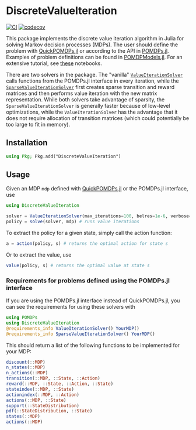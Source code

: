 # DiscreteValueIteration

[![CI](https://github.com/JuliaPOMDP/DiscreteValueIteration.jl/actions/workflows/CI.yml/badge.svg)](https://github.com/JuliaPOMDP/DiscreteValueIteration.jl/actions/workflows/CI.yml)
[![codecov](https://codecov.io/github/JuliaPOMDP/DiscreteValueIteration.jl/branch/master/graph/badge.svg?token=Qcmkye6fB0)](https://app.codecov.io/github/JuliaPOMDP/DiscreteValueIteration.jl)

This package implements the discrete value iteration algorithm in Julia for solving Markov decision processes (MDPs).
The user should define the problem with [QuickPOMDPs.jl](https://github.com/JuliaPOMDP/QuickPOMDPs.jl) or according to the API in [POMDPs.jl](https://github.com/JuliaPOMDP/POMDPs.jl). Examples of
problem definitions can be found in [POMDPModels.jl](https://github.com/JuliaPOMDP/POMDPModels.jl). For an extensive tutorial, see [these](https://github.com/JuliaPOMDP/POMDPExamples.jl) notebooks.

There are two solvers in the package. The "vanilla" [`ValueIterationSolver`](src/vanilla.jl) calls functions from the POMDPs.jl interface in every iteration, while the [`SparseValueIterationSolver`](src/sparse.jl) first creates sparse transition and reward matrices and then performs value iteration with the new matrix representation. While both solvers take advantage of sparsity, the `SparseValueIterationSolver` is generally faster because of low-level optimizations, while the `ValueIterationSolver` has the advantage that it does not require allocation of transition matrices (which could potentially be too large to fit in memory).

## Installation

```julia
using Pkg; Pkg.add("DiscreteValueIteration")
```

## Usage

Given an MDP `mdp` defined with [QuickPOMDPs.jl](https://github.com/JuliaPOMDP/QuickPOMDPs.jl) or the POMDPs.jl interface, use 

```julia
using DiscreteValueIteration

solver = ValueIterationSolver(max_iterations=100, belres=1e-6, verbose=true) # creates the solver
policy = solve(solver, mdp) # runs value iterations
```
To extract the policy for a given state, simply call the action function:

```julia
a = action(policy, s) # returns the optimal action for state s
```

Or to extract the value, use
```julia
value(policy, s) # returns the optimal value at state s
```

### Requirements for problems defined using the POMDPs.jl interface

If you are using the POMDPs.jl interface instead of QuickPOMDPs.jl, you can see the requirements for using these solvers with

```julia
using POMDPs
using DiscreteValueIteration
@requirements_info ValueIterationSolver() YourMDP()
@requirements_info SparseValueIterationSolver() YourMDP()
```

This should return a list of the following functions to be implemented for your MDP:

```julia
discount(::MDP)
n_states(::MDP)
n_actions(::MDP)
transition(::MDP, ::State, ::Action)
reward(::MDP, ::State, ::Action, ::State)
stateindex(::MDP, ::State)
actionindex(::MDP, ::Action)
actions(::MDP, ::State)
support(::StateDistribution)
pdf(::StateDistribution, ::State)
states(::MDP)
actions(::MDP)
```
